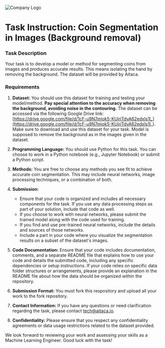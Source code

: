 ![Company Logo](https://aitaca.io/wp-content/uploads/2020/01/logo_loading.png)
# Task Instruction: Coin Segmentation in Images (Background removal)
### Task Description
Your task is to develop a model or method for segmenting coins from images and produces accurate results. This means isolating the hand by removing the background. The dataset will be provided by Aitaca. 

### Requirements

1. **Dataset:** You should use this dataset for training and testing your model/method.  **Pay special attention to the accuracy when removing the background, avoiding noise in the contouring.** The dataset can be accessed via the following Google Drive link: [https://drive.google.com/file/d/1cF-u9N7miok5-KUiriTdvA62edxIs1I_](https://drive.google.com/file/d/1cF-u9N7miok5-KUiriTdvA62edxIs1I_). Make sure to download and use this dataset for your task. Model is supposed to remove the background as in the images given in the dataset.

2. **Programming Language:** You should use Python for this task. You can choose to work in a Python notebook (e.g., Jupyter Notebook) or submit a Python script.

3. **Methods:** You are free to choose any methods you see fit to achieve accurate coin segmentation. This may include neural networks, image processing techniques, or a combination of both.

4. **Submission:**
   - Ensure that your code is organized and includes all necessary components for the task. If you use any data processing steps as part of your solution, include that code as well.
   - If you choose to work with neural networks, please submit the trained model along with the code used for training.
   - If you find and use pre-trained neural networks, include the details and sources of those networks.
   - Include a part in your code where you visualize the segmentation results on a subset of the dataset's images.

6. **Code Documentation:** Ensure that your code includes documentation, comments, and a separate README file that explains how to use your code and details the submitted code, including any specific dependencies or setup instructions. If your code relies on specific data folder structures or arrangements, please provide an explanation in the README file about how the data should be organized within the repository.

7. **Submission Format:** You must fork this respository and upload all your work to the fork repository.

8. **Contact Information:** If you have any questions or need clarification regarding the task, please contact [tech@aitaca.io](mailto:tech@aitaca.io).

9. **Confidentiality:** Please ensure that you respect any confidentiality agreements or data usage restrictions related to the dataset provided.

We look forward to reviewing your work and assessing your skills as a Machine Learning Engineer. Good luck with the task!
